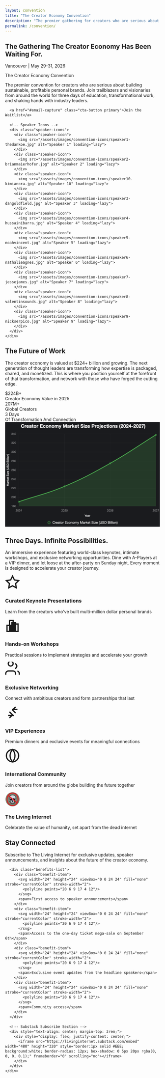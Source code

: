 ```yaml
---
layout: convention
title: "The Creator Economy Convention"
description: "The premier gathering for creators who are serious about building sustainable, profitable personal brands. Join visionaries from around the world for three days of transformational content and premium connections."
permalink: /convention/
---
```


<!-- Hero Section -->
<section class="hero" id="hero">
  <div class="hero-background">
    <div class="geometric-mountains"></div>
  </div>
  <div class="container">
    <div class="hero-content">
      <h1 class="hero-title">The Gathering The Creator Economy Has Been Waiting For.</h1>
      <p class="hero-subtitle">Vancouver | May 29-31, 2026</p>
      <p class="hero-tagline">The Creator Economy Convention</p>
      <p class="hero-description">
        The premier convention for creators who are serious about building sustainable, profitable personal brands. 
        Join trailblazers and visionaries from around the world for three days of education, transformational work, and shaking hands with industry leaders.
      </p>
      
      <a href="#email-capture" class="cta-button primary">Join the Waitlist</a>
      
      <!-- Speaker Icons -->
      <div class="speaker-icons">
        <div class="speaker-icon">
          <img src="/assets/images/convention-icons/speaker1-thedankoe.jpg" alt="Speaker 1" loading="lazy">
        </div>
        <div class="speaker-icon">
          <img src="/assets/images/convention-icons/speaker2-brianmaierhofer.jpg" alt="Speaker 2" loading="lazy">
        </div>
        <div class="speaker-icon">
          <img src="/assets/images/convention-icons/speaker10-kimianora.jpg" alt="Speaker 10" loading="lazy">
        </div>
        <div class="speaker-icon">
          <img src="/assets/images/convention-icons/speaker3-dangoldfield.jpg" alt="Speaker 3" loading="lazy">
        </div>
        <div class="speaker-icon">
          <img src="/assets/images/convention-icons/speaker4-hussainibarra.jpg" alt="Speaker 4" loading="lazy">
        </div>
        <div class="speaker-icon">
          <img src="/assets/images/convention-icons/speaker5-noahvincent.jpg" alt="Speaker 5" loading="lazy">
        </div>
        <div class="speaker-icon">
          <img src="/assets/images/convention-icons/speaker6-nathalieagnes.jpg" alt="Speaker 6" loading="lazy">
        </div>
        <div class="speaker-icon">
          <img src="/assets/images/convention-icons/speaker7-jessejames.jpg" alt="Speaker 7" loading="lazy">
        </div>
        <div class="speaker-icon">
          <img src="/assets/images/convention-icons/speaker8-valentinsounds.jpg" alt="Speaker 8" loading="lazy">
        </div>
        <div class="speaker-icon">
          <img src="/assets/images/convention-icons/speaker9-nickserpico.jpg" alt="Speaker 9" loading="lazy">
        </div>
      </div>
    </div>
  </div>
</section>

<!-- Why This Matters Section -->
<section class="section why-matters" id="why-matters">
  <div class="container">
    <div class="section-content">
      <h2 class="section-title">The Future of Work</h2>
      <p class="section-description">
        The creator economy is valued at $224+ billion and growing. The next generation of thought leaders 
        are transforming how expertise is packaged, shared, and monetized. This is where you position 
        yourself at the forefront of that transformation, and network with those who have forged the cutting edge.
      </p>
      <div class="stats-grid">
        <div class="stat-card">
          <div class="stat-number">$224B+</div>
          <div class="stat-label">Creator Economy Value in 2025</div>
        </div>
        <div class="stat-card">
          <div class="stat-number">207M+</div>
          <div class="stat-label">Global Creators</div>
        </div>
        <div class="stat-card">
          <div class="stat-number">3 Days</div>
          <div class="stat-label">Of Transformation And Connection</div>
        </div>
      </div>
    </div>
  </div>
</section>

<!-- Creator Economy Graph -->
<section class="section creator-economy-graph">
  <div class="container">
    <div class="graph-container">
      <img src="/assets/images/creatoreconomy.png" alt="Creator Economy Market Projections 2024-2027" class="economy-graph" loading="lazy">
    </div>
  </div>
</section>

<!-- The Experience Section -->
<section class="section experience" id="experience">
  <div class="container">
    <div class="section-content">
      <h2 class="section-title">Three Days. Infinite Possibilities.</h2>
      <p class="section-description">
        An immersive experience featuring world-class keynotes, intimate workshops, and exclusive 
        networking opportunities. Dine with A-Players at a VIP dinner, and let loose at the after-party on Sunday night. Every moment is designed to accelerate your creator journey.
      </p>
      <div class="features-grid">
        <div class="feature-card">
          <div class="feature-icon">
            <svg width="48" height="48" viewBox="0 0 24 24" fill="none" stroke="currentColor" stroke-width="2">
              <path d="M12 2l3.09 6.26L22 9.27l-5 4.87 1.18 6.88L12 17.77l-6.18 3.25L7 14.14 2 9.27l6.91-1.01L12 2z"/>
            </svg>
          </div>
          <h3 class="feature-title">Curated Keynote Presentations</h3>
          <p class="feature-description">Learn from the creators who've built multi-million dollar personal brands</p>
        </div>
        <div class="feature-card">
          <div class="feature-icon">
            <svg width="48" height="48" viewBox="0 0 24 24" fill="none" stroke="currentColor" stroke-width="2">
              <path d="M9 11H3v10h6V11zm4-8H7v18h6V3zm4 4h-6v14h6V7zm4 2h-6v12h6V9z"/>
            </svg>
          </div>
          <h3 class="feature-title">Hands-on Workshops</h3>
          <p class="feature-description">Practical sessions to implement strategies and accelerate your growth</p>
        </div>
        <div class="feature-card">
          <div class="feature-icon">
            <svg width="48" height="48" viewBox="0 0 24 24" fill="none" stroke="currentColor" stroke-width="2">
              <path d="M17 21v-2a4 4 0 0 0-4-4H5a4 4 0 0 0-4 4v2M9 7a4 4 0 1 0 0-8 4 4 0 0 0 0 8zM23 21v-2a4 4 0 0 0-3-3.87M16 3.13a4 4 0 0 1 0 7.75"/>
            </svg>
          </div>
          <h3 class="feature-title">Exclusive Networking</h3>
          <p class="feature-description">Connect with ambitious creators and form partnerships that last</p>
        </div>
        <div class="feature-card">
          <div class="feature-icon">
            <svg width="48" height="48" viewBox="0 0 24 24" fill="none" stroke="currentColor" stroke-width="2">
              <path d="M20 7h-9M14 17H5M17 3l-5 5 5 5M7 21l5-5-5-5"/>
            </svg>
          </div>
          <h3 class="feature-title">VIP Experiences</h3>
          <p class="feature-description">Premium dinners and exclusive events for meaningful connections</p>
        </div>
        <div class="feature-card">
          <div class="feature-icon">
            <svg width="48" height="48" viewBox="0 0 24 24" fill="none" stroke="currentColor" stroke-width="2">
              <circle cx="12" cy="12" r="10"/>
              <path d="M12 2a15.3 15.3 0 0 1 4 10 15.3 15.3 0 0 1-4 10 15.3 15.3 0 0 1-4-10 15.3 15.3 0 0 1 4-10z"/>
            </svg>
          </div>
          <h3 class="feature-title">International Community</h3>
          <p class="feature-description">Join creators from around the globe building the future together</p>
        </div>
        <div class="feature-card">
          <div class="feature-icon">
            <img src="/assets/images/convention-icons/livinginternet.png" alt="Living Internet" class="feature-icon-image" style="width:48px;height:48px;object-fit:contain;display:block;" />
          </div>
          <h3 class="feature-title">The Living Internet</h3>
          <p class="feature-description">Celebrate the value of humanity, set apart from the dead internet</p>
        </div>
      </div>
    </div>
  </div>
</section>

<!-- Stay Connected Section -->
<section class="section email-capture" id="email-capture">
  <div class="container">
    <div class="section-content">
      <h2 class="section-title">Stay Connected</h2>
      <p class="section-description">
        Subscribe to The Living Internet for exclusive updates, speaker announcements, and insights about the future of the creator economy.
      </p>
      
      <div class="benefits-list">
        <div class="benefit-item">
          <svg width="24" height="24" viewBox="0 0 24 24" fill="none" stroke="currentColor" stroke-width="2">
            <polyline points="20 6 9 17 4 12"/>
          </svg>
          <span>First access to speaker announcements</span>
        </div>
        <div class="benefit-item">
          <svg width="24" height="24" viewBox="0 0 24 24" fill="none" stroke="currentColor" stroke-width="2">
            <polyline points="20 6 9 17 4 12"/>
          </svg>
          <span>Access to the one-day ticket mega-sale on September 6th</span>
        </div>
        <div class="benefit-item">
          <svg width="24" height="24" viewBox="0 0 24 24" fill="none" stroke="currentColor" stroke-width="2">
            <polyline points="20 6 9 17 4 12"/>
          </svg>
          <span>Exclusive event updates from the headline speakers</span>
        </div>
        <div class="benefit-item">
          <svg width="24" height="24" viewBox="0 0 24 24" fill="none" stroke="currentColor" stroke-width="2">
            <polyline points="20 6 9 17 4 12"/>
          </svg>
          <span>Community access</span>
        </div>
      </div>
      
      <!-- Substack Subscribe Section -->
      <div style="text-align: center; margin-top: 3rem;">
        <div style="display: flex; justify-content: center;">
          <iframe src="https://livinginternet.substack.com/embed" width="480" height="320" style="border:1px solid #EEE; background:white; border-radius: 12px; box-shadow: 0 5px 20px rgba(0, 0, 0, 0.1);" frameborder="0" scrolling="no"></iframe>
        </div>
      </div>
    </div>
  </div>
</section>

 